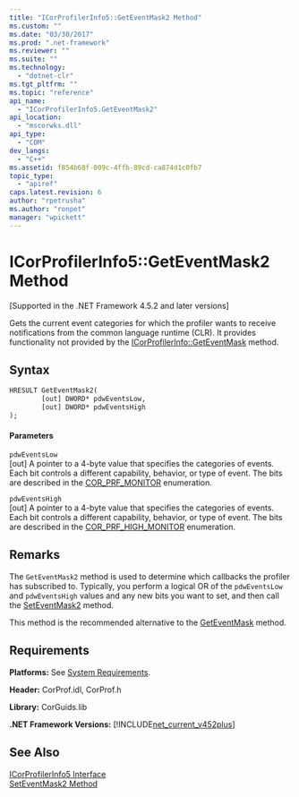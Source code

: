 ```yaml
---
title: "ICorProfilerInfo5::GetEventMask2 Method"
ms.custom: ""
ms.date: "03/30/2017"
ms.prod: ".net-framework"
ms.reviewer: ""
ms.suite: ""
ms.technology: 
  - "dotnet-clr"
ms.tgt_pltfrm: ""
ms.topic: "reference"
api_name: 
  - "ICorProfilerInfo5.GetEventMask2"
api_location: 
  - "mscorwks.dll"
api_type: 
  - "COM"
dev_langs: 
  - "C++"
ms.assetid: f854b68f-009c-4ffb-89cd-ca874d1c0fb7
topic_type: 
  - "apiref"
caps.latest.revision: 6
author: "rpetrusha"
ms.author: "ronpet"
manager: "wpickett"
---
```

# ICorProfilerInfo5::GetEventMask2 Method
[Supported in the .NET Framework 4.5.2 and later versions]  
  
 Gets the current event categories for which the profiler wants to receive notifications from the common language runtime (CLR).  It provides functionality not provided by the [ICorProfilerInfo::GetEventMask](../../../../docs/framework/unmanaged-api/profiling/icorprofilerinfo-geteventmask-method.md) method.  
  
## Syntax  
  
```vb  
HRESULT GetEventMask2(  
        [out] DWORD* pdwEventsLow,  
        [out] DWORD* pdwEventsHigh  
);  
```  
  
#### Parameters  
 `pdwEventsLow`  
 [out] A pointer to a 4-byte value that specifies the categories of events. Each bit controls a different capability, behavior, or type of event. The bits are described in the [COR_PRF_MONITOR](../../../../docs/framework/unmanaged-api/profiling/cor-prf-monitor-enumeration.md) enumeration.  
  
 `pdwEventsHigh`  
 [out] A pointer to a 4-byte value that specifies the categories of events.  Each bit controls a different capability, behavior, or type of event. The bits are described in the [COR_PRF_HIGH_MONITOR](../../../../docs/framework/unmanaged-api/profiling/cor-prf-high-monitor-enumeration.md) enumeration.  
  
## Remarks  
 The `GetEventMask2` method is used to determine which callbacks the profiler has subscribed to. Typically, you perform a logical OR of the `pdwEventsLow` and `pdwEventsHigh` values and any new bits you want to set, and then call the [SetEventMask2](../../../../docs/framework/unmanaged-api/profiling/icorprofilerinfo5-seteventmask2-method.md) method.  
  
 This method is the recommended alternative to the [GetEventMask](../../../../docs/framework/unmanaged-api/profiling/icorprofilerinfo-geteventmask-method.md) method.  
  
## Requirements  
 **Platforms:** See [System Requirements](../../../../docs/framework/get-started/system-requirements.md).  
  
 **Header:** CorProf.idl, CorProf.h  
  
 **Library:** CorGuids.lib  
  
 **.NET Framework Versions:** [!INCLUDE[net_current_v452plus](../../../../includes/net-current-v452plus-md.md)]  
  
## See Also  
 [ICorProfilerInfo5 Interface](../../../../docs/framework/unmanaged-api/profiling/icorprofilerinfo5-interface.md)   
 [SetEventMask2 Method](../../../../docs/framework/unmanaged-api/profiling/icorprofilerinfo5-seteventmask2-method.md)

